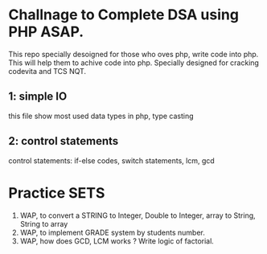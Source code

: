 # Challnage to Complete DSA using PHP ASAP.
This repo specially desoigned for those who oves php, write code into php. This will help them to achive code into php. Specially designed for cracking codevita and TCS NQT.

## 1: simple IO
this file show most used data types in php, type casting

## 2: control statements
control statements: if-else codes, switch statements, lcm, gcd



# Practice SETS
1. WAP, to convert a STRING to Integer, Double to Integer, array to String, String to array
2. WAP, to implement GRADE system by students number. 
3. WAP, how does GCD, LCM works ? Write logic of factorial. 